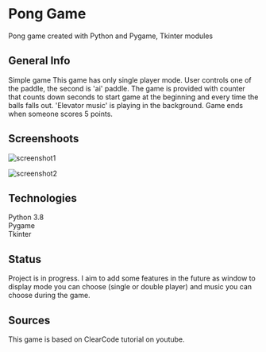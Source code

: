 # Pong Game

Pong game created with Python and Pygame, Tkinter modules

## General Info
Simple game 
This game has only single player mode. User controls one of the paddle,
the second is 'ai' paddle. The game is provided with counter that counts down seconds to start game at the beginning and every time
the balls falls out. 'Elevator music' is playing in the background.
Game ends when someone scores 5 points.

## Screenshoots

![screenshot1](https://user-images.githubusercontent.com/40001103/85919745-7f4eb780-b86e-11ea-8624-dfa20eff7d45.png)

![screenshot2](https://user-images.githubusercontent.com/40001103/85919763-a86f4800-b86e-11ea-9ee0-73a8daf40273.png)

## Technologies
Python 3.8  
Pygame  
Tkinter

## Status
Project is in progress. I aim to add some features in the future as window to display
mode you can choose (single or double player) and music you can choose during the game.

## Sources
This game is based on ClearCode tutorial on youtube.
